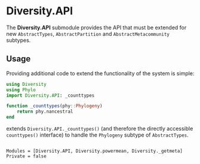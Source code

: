 # Diversity.API

The **Diversity.API** submodule provides the API that must be extended
for new `AbstractTypes`, `AbstractPartition` and
`AbstractMetacommunity` subtypes.

## Usage

Providing additional code to extend the functionality of the system is simple:

```julia
using Diversity
using Phylo
import Diversity.API: _counttypes

function _counttypes(phy::Phylogeny)
    return phy.nancestral
end
```

extends `Diversity.API._counttypes()` (and therefore the directly
accessible `counttypes()` interface) to handle the `Phylogeny` subtype
of `AbstractTypes`.

```@contents
```

```@autodocs
Modules = [Diversity.API, Diversity.powermean, Diversity._getmeta]
Private = false
```

```@index
```
